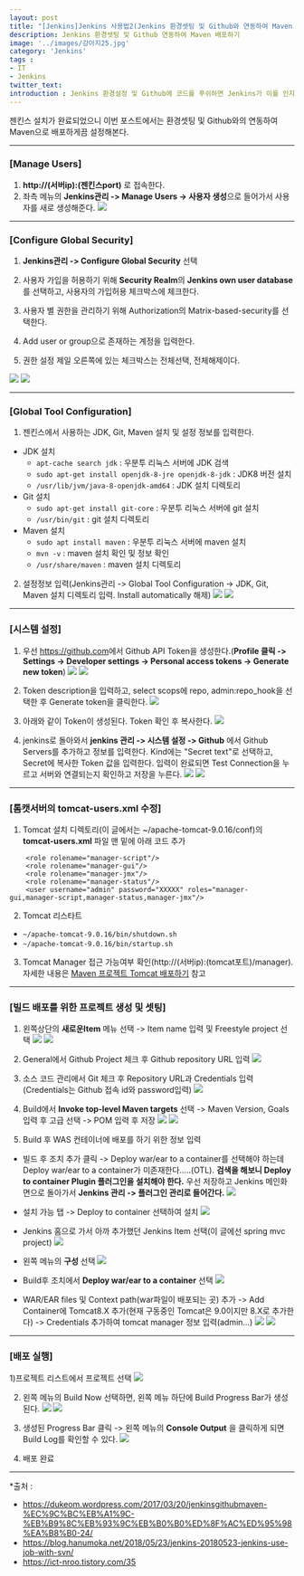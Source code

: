 ```yaml
---
layout: post
title: "[Jenkins]Jenkins 사용법2(Jenkins 환경셋팅 및 Github와 연동하여 Maven 배포하기)"
description: Jenkins 환경셋팅 및 Github 연동하여 Maven 배포하기
image: '../images/강아지25.jpg'
category: 'Jenkins'
tags : 
- IT
- Jenkins
twitter_text: 
introduction : Jenkins 환경설정 및 Github에 코드를 푸쉬하면 Jenkins가 이를 인지해서 자동으로 코드를 내려 받아서 Maven으로 배포하게끔 설정해보자.
---
```


젠킨스 설치가 완료되었으니 이번 포스트에서는 환경셋팅 및 Github와의 연동하여 Maven으로 배포하게끔 설정해본다.



_ _ _






### [Manage Users]

1) **http://(서버ip):(젠킨스port)** 로 접속한다.
2) 좌측 메뉴의 **Jenkins관리 -> Manage Users -> 사용자 생성**으로 들어가서 사용자를 새로 생성해준다.
![](../images/jenkins2_20190218_1.jpg)



_ _ _






### [Configure Global Security]

1) **Jenkins관리 -> Configure Global Security** 선택

2) 사용자 가입을 허용하기 위해 **Security Realm**의 **Jenkins own user database**를 선택하고, 사용자의 가입허용 체크박스에 체크한다.

3) 사용자 별 권한을 관리하기 위해 Authorization의 Matrix-based-security를 선택한다.

4) Add user or group으로 존재하는 계정을 입력한다.

5) 권한 설정 제일 오른쪽에 있는 체크박스는 전체선택, 전체해제이다.

![](../images/jenkins2_20190218_2.jpg)
![](../images/jenkins2_20190218_3.jpg)




_ _ _






### [Global Tool Configuration]

1) 젠킨스에서 사용하는 JDK, Git, Maven 설치 및 설정 정보를 입력한다.
- JDK 설치
	- `apt-cache search jdk` : 우분투 리눅스 서버에 JDK 검색
	- `sudo apt-get install openjdk-8-jre openjdk-8-jdk` : JDK8 버전 설치
	- `/usr/lib/jvm/java-8-openjdk-amd64` : JDK 설치 디렉토리
- Git 설치
	- `sudo apt-get install git-core` : 우분투 리눅스 서버에 git 설치
	- `/usr/bin/git` : git 설치 디렉토리
- Maven 설치
	- `sudo apt install maven` : 우분투 리눅스 서버에 maven 설치
	- `mvn -v` : maven 설치 확인 및 정보 확인
	- `/usr/share/maven` : maven 설치 디렉토리

2) 설정정보 입력(Jenkins관리 -> Global Tool Configuration -> JDK, Git, Maven 설치 디렉토리 입력. Install automatically 해제)
![](../images/jenkins2_20190218_4.jpg)
![](../images/jenkins2_20190218_5.jpg)

_ _ _






### [시스템 설정]

1) 우선 <https://github.com>에서 Github API Token을 생성한다.(**Profile 클릭 -> Settings -> Developer settings -> Personal access tokens -> Generate new token**)
![](../images/jenkins2_20190218_6.jpg)
![](../images/jenkins2_20190218_7.jpg)

2) Token description을 입력하고, select scops에 repo, admin:repo_hook을 선택한 후 Generate token을 클릭한다.
![](../images/jenkins2_20190218_8.jpg)

3) 아래와 같이 Token이 생성된다. Token 확인 후 복사한다.
![](../images/jenkins2_20190218_9.jpg)

4) jenkins로 돌아와서 **jenkins 관리 -> 시스템 설정 -> Github** 에서 Github Servers를 추가하고 정보를 입력한다. Kind에는 "Secret text"로 선택하고, Secret에 복사한 Token 값을 입력한다. 입력이 완료되면 Test Connection을 누르고 서버와 연결되는지 확인하고 저장을 누른다.
![](../images/jenkins2_20190218_10.jpg)
![](../images/jenkins2_20190218_11.jpg)



_ _ _



### [톰캣서버의 tomcat-users.xml 수정]
1) Tomcat 설치 디렉토리(이 글에서는 ~/apache-tomcat-9.0.16/conf)의 **tomcat-users.xml** 파일 맨 밑에 아래 코드 추가
```
    <role rolename="manager-script"/>
    <role rolename="manager-gui"/>
    <role rolename="manager-jmx"/>
    <role rolename="manager-status"/>
    <user username="admin" password="XXXXX" roles="manager-gui,manager-script,manager-status,manager-jmx"/>
```
2) Tomcat 리스타트
- `~/apache-tomcat-9.0.16/bin/shutdown.sh`
- `~/apache-tomcat-9.0.16/bin/startup.sh`

3) Tomcat Manager 접근 가능여부 확인(http://(서버ip):(tomcat포트)/manager). 
자세한 내용은 [Maven 프로젝트 Tomcat 배포하기](https://twofootdog.github.io/Spring-Maven%EC%9D%84-%ED%99%9C%EC%9A%A9%ED%95%9C(Tomcat7-maven-plugin)-%ED%94%84%EB%A1%9C%EC%A0%9D%ED%8A%B8-%EC%9B%90%EA%B2%A9-%EB%B0%B0%ED%8F%AC(Deploy)/) 참고


_ _ _



### [빌드 배포를 위한 프로젝트 생성 및 셋팅]

1) 왼쪽상단의 **새로운Item** 메뉴 선택 -> Item name 입력 및 Freestyle project 선택 
![](../images/jenkins2_20190218_12.jpg)
![](../images/jenkins2_20190218_13.jpg)

2) General에서 Github Project 체크 후 Github repository URL 입력
![](../images/jenkins2_20190218_14.jpg)

3) 소스 코드 관리에서 Git 체크 후 Repository URL과 Credentials 입력(Credentials는 Github 접속 id와 password입력)
![](../images/jenkins2_20190218_15.jpg)

4) Build에서 **Invoke top-level Maven targets** 선택 -> Maven Version, Goals 입력 후 고급 선택 -> POM 입력 후 저장
![](../images/jenkins2_20190218_16.jpg)
![](../images/jenkins2_20190218_17.jpg)

5) Build 후 WAS 컨테이너에 배포를 하기 위한 정보 입력
- 빌드 후 조치 추가 클릭 -> Deploy war/ear to a container를 선택해야 하는데 Deploy war/ear to a container가 미존재한다.....(OTL). **검색을 해보니 Deploy to container Plugin 플러그인을 설치해야 한다.** 우선 저장하고 Jenkins 메인화면으로 돌아가서 **Jenkins 관리 -> 플러그인 관리로 들어간다.**
![](../images/jenkins2_20190218_18.jpg)

- 설치 가능 탭 -> Deploy to container 선택하여 설치
![](../images/jenkins2_20190218_19.jpg)

- Jenkins 홈으로 가서 아까 추가했던 Jenkins Item 선택(이 글에선 spring mvc project)
![](../images/jenkins2_20190218_20.jpg)

- 왼쪽 메뉴의 **구성** 선택
![](../images/jenkins2_20190218_21.jpg)

- Build후 조치에서 **Deploy war/ear to a container** 선택
![](../images/jenkins2_20190218_22.jpg)

- WAR/EAR files 및 Context path(war파일이 배포되는 곳) 추가 -> Add Container에 Tomcat8.X 추가(현재 구동중인 Tomcat은 9.0이지만 8.X로 추가한다) -> Credentials 추가하여 tomcat manager 정보 입력(admin...)
![](../images/jenkins2_20190218_23.jpg)
![](../images/jenkins2_20190218_24.jpg)





_ _ _





### [배포 실행]

1)프로젝트 리스트에서 프로젝트 선택
![](../images/jenkins2_20190218_20.jpg)

2) 왼쪽 메뉴의 Build Now 선택하면, 왼쪽 메뉴 하단에 Build Progress Bar가 생성된다.
![](../images/jenkins2_20190218_25.jpg)
![](../images/jenkins2_20190218_26.jpg)

3) 생성된 Progress Bar 클릭 -> 왼쪽 메뉴의 **Console Output** 을 클릭하게 되면 Build Log를 확인할 수 있다.
![](../images/jenkins2_20190218_27.jpg)


4) 배포 완료




_ _ _


*출처 : 
- <https://dukeom.wordpress.com/2017/03/20/jenkinsgithubmaven-%EC%9C%BC%EB%A1%9C-%EB%B9%8C%EB%93%9C%EB%B0%B0%ED%8F%AC%ED%95%98%EA%B8%B0-24/>
- <https://blog.hanumoka.net/2018/05/23/jenkins-20180523-jenkins-use-job-with-svn/>
- <https://ict-nroo.tistory.com/35>

